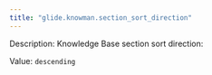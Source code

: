 ```yaml
---
title: "glide.knowman.section_sort_direction"
---
```


Description: Knowledge Base section sort direction:

Value: `descending`